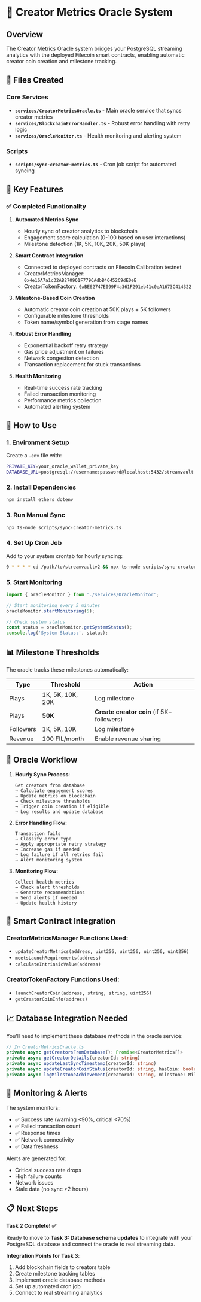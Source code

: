 # 🔗 Creator Metrics Oracle System

## Overview

The Creator Metrics Oracle system bridges your PostgreSQL streaming analytics with the deployed Filecoin smart contracts, enabling automatic creator coin creation and milestone tracking.

## 📁 Files Created

### Core Services
- **`services/CreatorMetricsOracle.ts`** - Main oracle service that syncs creator metrics
- **`services/BlockchainErrorHandler.ts`** - Robust error handling with retry logic
- **`services/OracleMonitor.ts`** - Health monitoring and alerting system

### Scripts
- **`scripts/sync-creator-metrics.ts`** - Cron job script for automated syncing

## 🎯 Key Features

### ✅ Completed Functionality

1. **Automated Metrics Sync**
   - Hourly sync of creator analytics to blockchain
   - Engagement score calculation (0-100 based on user interactions)
   - Milestone detection (1K, 5K, 10K, 20K, 50K plays)

2. **Smart Contract Integration**
   - Connected to deployed contracts on Filecoin Calibration testnet
   - CreatorMetricsManager: `0x4e16A7a1c32AB270961F7796AdbB46452C9dE0eE`
   - CreatorTokenFactory: `0xBE62747E099F4a361F291eb41c0eA1673C414322`

3. **Milestone-Based Coin Creation**
   - Automatic creator coin creation at 50K plays + 5K followers
   - Configurable milestone thresholds
   - Token name/symbol generation from stage names

4. **Robust Error Handling**
   - Exponential backoff retry strategy
   - Gas price adjustment on failures
   - Network congestion detection
   - Transaction replacement for stuck transactions

5. **Health Monitoring**
   - Real-time success rate tracking
   - Failed transaction monitoring
   - Performance metrics collection
   - Automated alerting system

## 🚀 How to Use

### 1. Environment Setup

Create a `.env` file with:
```bash
PRIVATE_KEY=your_oracle_wallet_private_key
DATABASE_URL=postgresql://username:password@localhost:5432/streamvault
```

### 2. Install Dependencies

```bash
npm install ethers dotenv
```

### 3. Run Manual Sync

```bash
npx ts-node scripts/sync-creator-metrics.ts
```

### 4. Set Up Cron Job

Add to your system crontab for hourly syncing:
```bash
0 * * * * cd /path/to/streamvaultv2 && npx ts-node scripts/sync-creator-metrics.ts >> logs/oracle.log 2>&1
```

### 5. Start Monitoring

```typescript
import { oracleMonitor } from './services/OracleMonitor';

// Start monitoring every 5 minutes
oracleMonitor.startMonitoring(5);

// Check system status
const status = oracleMonitor.getSystemStatus();
console.log('System Status:', status);
```

## 📊 Milestone Thresholds

The oracle tracks these milestones automatically:

| Type | Threshold | Action |
|------|-----------|--------|
| Plays | 1K, 5K, 10K, 20K | Log milestone |
| Plays | **50K** | **Create creator coin** (if 5K+ followers) |
| Followers | 1K, 5K, 10K | Log milestone |
| Revenue | 100 FIL/month | Enable revenue sharing |

## 🔄 Oracle Workflow

1. **Hourly Sync Process**:
   ```
   Get creators from database
   → Calculate engagement scores
   → Update metrics on blockchain
   → Check milestone thresholds
   → Trigger coin creation if eligible
   → Log results and update database
   ```

2. **Error Handling Flow**:
   ```
   Transaction fails
   → Classify error type
   → Apply appropriate retry strategy
   → Increase gas if needed
   → Log failure if all retries fail
   → Alert monitoring system
   ```

3. **Monitoring Flow**:
   ```
   Collect health metrics
   → Check alert thresholds
   → Generate recommendations
   → Send alerts if needed
   → Update health history
   ```

## 🔗 Smart Contract Integration

### CreatorMetricsManager Functions Used:
- `updateCreatorMetrics(address, uint256, uint256, uint256, uint256)`
- `meetsLaunchRequirements(address)`
- `calculateIntrinsicValue(address)`

### CreatorTokenFactory Functions Used:
- `launchCreatorCoin(address, string, string, uint256)`
- `getCreatorCoinInfo(address)`

## 📈 Database Integration Needed

You'll need to implement these database methods in the oracle service:

```typescript
// In CreatorMetricsOracle.ts
private async getCreatorsFromDatabase(): Promise<CreatorMetrics[]>
private async getCreatorDetails(creatorId: string)
private async updateLastSyncTimestamp(creatorId: string)
private async updateCreatorCoinStatus(creatorId: string, hasCoin: boolean, txHash: string)
private async logMilestoneAchievement(creatorId: string, milestone: MilestoneThreshold)
```

## 🚨 Monitoring & Alerts

The system monitors:
- ✅ Success rate (warning <90%, critical <70%)
- ✅ Failed transaction count
- ✅ Response times
- ✅ Network connectivity
- ✅ Data freshness

Alerts are generated for:
- Critical success rate drops
- High failure counts
- Network issues
- Stale data (no sync >2 hours)

## 📋 Next Steps

**Task 2 Complete! ✅**

Ready to move to **Task 3: Database schema updates** to integrate with your PostgreSQL database and connect the oracle to real streaming data.

**Integration Points for Task 3**:
1. Add blockchain fields to creators table
2. Create milestone tracking tables
3. Implement oracle database methods
4. Set up automated cron job
5. Connect to real streaming analytics